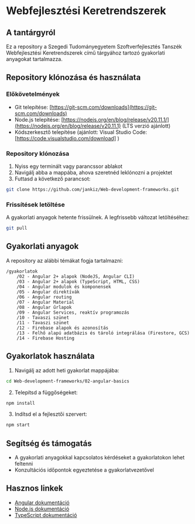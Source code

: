 # Webfejlesztési Keretrendszerek

## A tantárgyról

Ez a repository a Szegedi Tudományegyetem Szoftverfejlesztés Tanszék Webfejlesztési Keretrendszerek című tárgyához tartozó gyakorlati anyagokat tartalmazza.

## Repository klónozása és használata

### Előkövetelmények

- Git telepítése: [https://git-scm.com/downloads](https://git-scm.com/downloads)
- Node.js telepítése: [https://nodejs.org/en/blog/release/v20.11.1/](https://nodejs.org/en/blog/release/v20.11.1) (LTS verzió ajánlott)
- Kódszerkesztő telepítése (ajánlott: Visual Studio Code: [https://code.visualstudio.com/download] )

### Repository klónozása

1. Nyiss egy terminált vagy parancssor ablakot
2. Navigálj abba a mappába, ahova szeretnéd leklónozni a projektet
3. Futtasd a következő parancsot:
```bash
git clone https://github.com/jankiz/Web-development-frameworks.git
```

### Frissítések letöltése

A gyakorlati anyagok hetente frissülnek. A legfrissebb változat letöltéséhez:

```bash
git pull
```

## Gyakorlati anyagok

A repository az alábbi témákat fogja tartalmazni:

```
/gyakorlatok
    /02 - Angular 2+ alapok (NodeJS, Angular CLI)
    /03 - Angular 2+ alapok (TypeScript, HTML, CSS)
    /04 - Angular modulok és komponensek
    /05 - Angular direktívák
    /06 - Angular routing
    /07 - Angular Material
    /08 - Angular űrlapok
    /09 - Angular Services, reaktív programozás
    /10 - Tavaszi szünet
    /11 - Tavaszi szünet
    /12 - Firebase alapok és azonosítás
    /13 - Felhő alapú adatbázis és tároló integrálása (Firestore, GCS)
    /14 - Firebase Hosting
```

## Gyakorlatok használata

1. Navigálj az adott heti gyakorlat mappájába:
```bash
cd Web-development-frameworks/02-angular-basics
```

2. Telepítsd a függőségeket:
```bash
npm install
```

3. Indítsd el a fejlesztői szervert:
```bash
npm start
```

## Segítség és támogatás

- A gyakorlati anyagokkal kapcsolatos kérdéseket a gyakorlatokon lehet feltenni
- Konzultációs időpontok egyeztetése a gyakorlatvezetővel

## Hasznos linkek

- [Angular dokumentáció](https://angular.dev/)
- [Node.js dokumentáció](https://nodejs.org/docs/v20.11.1/api/)
- [TypeScript dokumentáció](https://www.typescriptlang.org/docs/)

